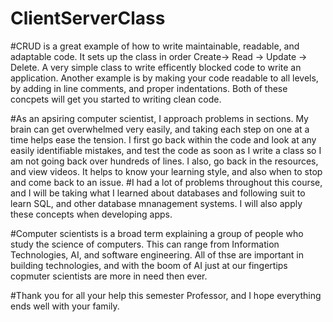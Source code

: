 # ClientServerClass

#CRUD is a great example of how to write maintainable, readable, and adaptable code. It sets up the class in order Create-> Read -> Update -> Delete. A very simple class to write efficently blocked code to write an application. Another example is by making your code readable to all levels, by adding in line comments, and proper indentations. Both of these concpets will get you started to writing clean code.

#As an apsiring computer scientist, I approach problems in sections. My brain can get overwhelmed very easily, and taking each step on one at a time helps ease the tension. I first go back within the code and look at any easily identifiable mistakes, and test the code as soon as I write a class so I am not going back over hundreds of lines. I also, go back in the resources, and view videos. It helps to know your learning style, and also when to stop and come back to an issue. 
#I had a lot of problems throughout this course, and I will be taking what I learned about databases and following suit to learn SQL, and other database mnanagement systems. I will also apply these concepts when developing apps.

#Computer scientists is a broad term explaining a group of people who study the science of computers. This can range from Information Technologies, AI, and software engineering. All of thse are important in building technologies, and with the boom of AI just at our fingertips copmuter scientists are more in need then ever. 

#Thank you for all your help this semester Professor, and I hope everything ends well with your family.
